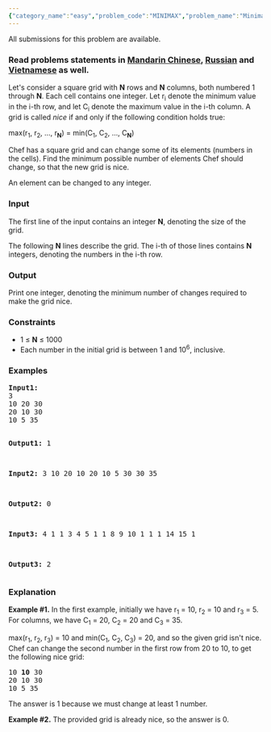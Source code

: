 ```yaml
---
{"category_name":"easy","problem_code":"MINIMAX","problem_name":"Minimax","languages_supported":{"0":"ADA","1":"ASM","2":"BASH","3":"BF","4":"C","5":"C99 strict","6":"CAML","7":"CLOJ","8":"CLPS","9":"CPP 4.3.2","10":"CPP 6.3","11":"CPP14","12":"CS2","13":"D","14":"ERL","15":"FORT","16":"FS","17":"GO","18":"HASK","19":"ICK","20":"ICON","21":"JAVA","22":"JS","23":"LISP clisp","24":"LISP sbcl","25":"LUA","26":"NEM","27":"NICE","28":"NODEJS","29":"PAS fpc","30":"PAS gpc","31":"PERL","32":"PERL6","33":"PHP","34":"PIKE","35":"PRLG","36":"PYPY","37":"PYTH","38":"PYTH 3.5","39":"RUBY","40":"SCALA","41":"SCM chicken","42":"SCM guile","43":"SCM qobi","44":"ST","45":"TCL","46":"TEXT","47":"WSPC"},"max_timelimit":2,"source_sizelimit":50000,"problem_author":"errichto","problem_tester":null,"date_added":"19-06-2017","tags":{"0":"errichto"},"time":{"view_start_date":1498908900,"submit_start_date":1498908900,"visible_start_date":1498908900,"end_date":1735669800},"layout":"problem"}
---
```

<span class="solution-visible-txt">All submissions for this problem are available.</span><h3> Read problems statements in <a target="_blank" 
href="http://www.codechef.com/download/translated/SNCKFL17/mandarin/MINIMAX.pdf">Mandarin Chinese</a>, <a target="_blank" href="http://www.codechef.com/download/translated/SNCKFL17/russian/MINIMAX.pdf">Russian</a> and <a target="_blank" href="http://www.codechef.com/download/translated/SNCKFL17/vietnamese/MINIMAX.pdf">Vietnamese</a> as well.</h3>

<p>Let's consider a square grid with <b>N</b> rows and <b>N</b> columns, both numbered 1 through <b>N</b>. Each cell contains one integer. Let r<sub>i</sub> denote the minimum value in the i-th row, and let C<sub>i</sub> denote the maximum value in the i-th column. A grid is called <i>nice</i> if and only if the following condition holds true:</p>

<p>max(r<sub>1</sub>, r<sub>2</sub>, ..., r<sub><b>N</b></sub>) = min(C<sub>1</sub>, C<sub>2</sub>, ..., C<sub><b>N</b></sub>)</p>

<p>Chef has a square grid and can change some of its elements (numbers in the cells).
Find the minimum possible number of elements Chef should change, so that the new grid is nice.</p>

<p>An element can be changed to any integer.</p>


<h3>Input</h3>

<p>The first line of the input contains an integer <b>N</b>, denoting the size of the grid.</p>

<p>The following <b>N</b> lines describe the grid.
The i-th of those lines contains <b>N</b> integers, denoting the numbers in the i-th row.</p>

<h3>Output</h3>

<p>Print one integer, denoting the minimum number of changes required to make the grid nice.</p>

<h3>Constraints</h3>

<ul>
<li>1 ≤ <b>N</b> ≤ 1000</li>
<li>Each number in the initial grid is between 1 and 10<sup>6</sup>, inclusive.</li>
</ul>


<h3>Examples</h3>
<pre><b>Input1:</b>
3
10 20 30
20 10 30
10 5 35

<b>Output1:</b>
1


<b>Input2:</b>
3
10 20 10
20 10 5
30 30 35

<b>Output2:</b>
0


<b>Input3:</b>
4
1 1 3 4
5 1 1 8
9 10 1 1
1 14 15 1

<b>Output3:</b>
2
</pre>


<h3>Explanation</h3>

<p><b>Example #1.</b> In the first example, initially we have r<sub>1</sub> = 10, r<sub>2</sub> = 10 and r<sub>3</sub> = 5. For columns, we have C<sub>1</sub> = 20, C<sub>2</sub> = 20 and C<sub>3</sub> = 35.</p>

<p>max(r<sub>1</sub>, r<sub>2</sub>, r<sub>3</sub>) = 10 and min(C<sub>1</sub>, C<sub>2</sub>, C<sub>3</sub>) = 20, and so the given grid isn't nice.
Chef can change the second number in the first row from 20 to 10, to get the following nice grid:</p>

<pre>10 <b>10</b> 30
20 10 30
10 5 35</pre>

<p>The answer is 1 because we must change at least 1 number.</p>

<p><b>Example #2.</b> The provided grid is already nice, so the answer is 0.</p>